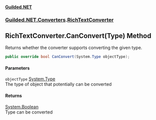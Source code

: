 
#### [Guilded.NET](index 'index')
### [Guilded.NET.Converters](index#Guilded_NET_Converters 'Guilded.NET.Converters').[RichTextConverter](RichTextConverter 'Guilded.NET.Converters.RichTextConverter')
## RichTextConverter.CanConvert(Type) Method
Returns whether the converter supports converting the given type.  
```csharp
public override bool CanConvert(System.Type objectType);
```

#### Parameters
<a name='Guilded_NET_Converters_RichTextConverter_CanConvert(System_Type)_objectType'></a>
`objectType` [System.Type](https://docs.microsoft.com/en-us/dotnet/api/System.Type 'System.Type')  
The type of object that potentially can be converted
  

#### Returns
[System.Boolean](https://docs.microsoft.com/en-us/dotnet/api/System.Boolean 'System.Boolean')  
Type can be converted
